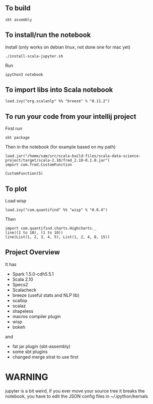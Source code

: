 
## To build

`sbt assembly`

## To install/run the notebook

Install (only works on debian linux, not done one for mac yet)

```
./install-scala-jupyter.sh
```

Run

```
ipython3 notebook
```


## To import libs into Scala notebook

```
load.ivy("org.scalanlp" %% "breeze" % "0.11.2")
```

## To run your code from your intellij project

First run

```
sbt package
```

Then in the notebook (for example based on my path)

```
load.jar("/home/sam/src/scala-build-files/scala-data-science-project/target/scala-2.10/fred_2.10-0.1.0.jar")
import com.fred.CustomFunction

CustomFunction(5)

```

## To plot

Load wisp

```
load.ivy("com.quantifind" %% "wisp" % "0.0.4")
```

Then

```
import com.quantifind.charts.Highcharts._
line((1 to 10), (1 to 10))
line(List(1, 2, 3, 4, 5), List(1, 2, 4, 8, 15))
```

## Project Overview

It has

 - Spark 1.5.0-cdh5.5.1
 - Scala 2.10 
 - Specs2
 - Scalacheck
 - breeze (useful stats and NLP lib)
 - scallop
 - scalaz
 - shapeless
 - macros compiler plugin
 - wisp
 - bokeh

and

 - fat jar plugin (sbt-assembly)
 - some sbt plugins
 - changed merge strat to use first

# WARNING

jupyter is a bit weird, if you ever move your source tree it breaks the notebook, you have to edit the JSON config files in ~/.ipython/kernals
